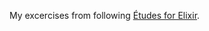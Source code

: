 My excercises from following [Études for Elixir](http://chimera.labs.oreilly.com/books/1234000001642/index.html).

